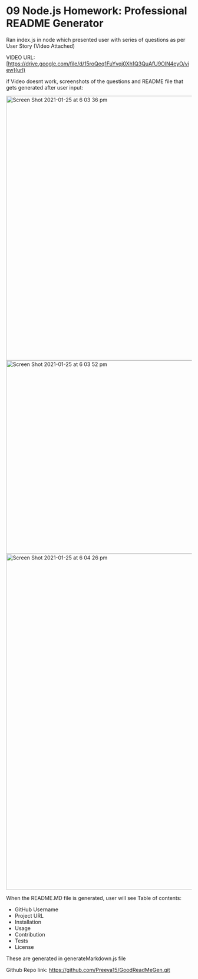 # 09 Node.js Homework: Professional README Generator

Ran index.js in node which presented user with series of questions as per User Story (Video Attached)

VIDEO URL:
[https://drive.google.com/file/d/15roQeq1FuYvqj0Xh1Q3QuAfU9OlN4eyO/view](url)

if Video doesnt work, screenshots of the questions and README file that gets generated after user input:

<img width="718" alt="Screen Shot 2021-01-25 at 6 03 36 pm" src="https://user-images.githubusercontent.com/73766339/105672082-ed0fae80-5f37-11eb-9279-285b4fcb9e53.png">

<img width="525" alt="Screen Shot 2021-01-25 at 6 03 52 pm" src="https://user-images.githubusercontent.com/73766339/105672104-f39e2600-5f37-11eb-9d2a-2c4ae8898bba.png">

<img width="912" alt="Screen Shot 2021-01-25 at 6 04 26 pm" src="https://user-images.githubusercontent.com/73766339/105672115-f9940700-5f37-11eb-9578-f8d2877666cf.png">


When the README.MD file is generated, user will see Table of contents:
  * GitHub Username
  * Project URL
  * Installation
  * Usage
  * Contribution
  * Tests
  * License

These are generated in generateMarkdown.js file

Github Repo link:
https://github.com/Preeya15/GoodReadMeGen.git
